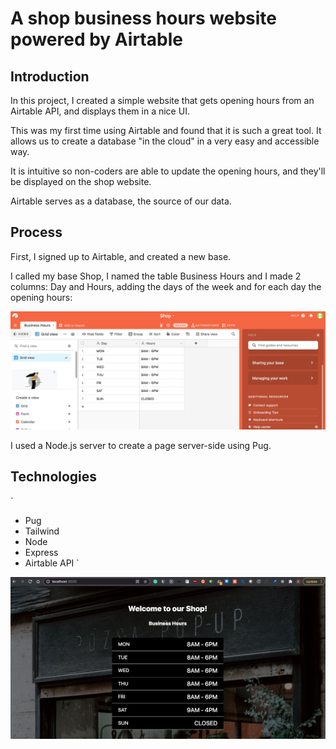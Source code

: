 # A shop business hours website powered by Airtable

## Introduction

In this project, I created a simple website that gets opening hours from an Airtable API, and displays them in a nice UI.

This was my first time using Airtable and found that it is such a great tool. It allows us to create a database "in the cloud" in a very easy and accessible way. 

It is intuitive so non-coders are able to update the opening hours, and they'll be displayed on the shop website. 

Airtable serves as a database, the source of our data.

## Process

First, I signed up to Airtable, and created a new base.

I called my base Shop, I named the table Business Hours and I made 2 columns: Day and Hours, adding the days of the week and for each day the opening hours:

![Airtable Database](img/airtable.png)

I used a Node.js server to create a page server-side using Pug. 

## Technologies

`
  * Pug
  * Tailwind
  * Node
  * Express
  * Airtable API
`

![Shop hours](img/shop_hours.png)
